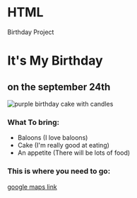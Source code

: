 # HTML
Birthday Project
<h1>It's My Birthday</h1>
<h2>on the september 24th</h2>

<img src="https://raw.githubusercontent.com/appbrewery/webdev/main/birthday-cake3.4.jpeg" 
 alt="purple birthday cake with candles" />

 <h3>What To bring:</h3>
 <ul>
    <li>Baloons (I love baloons)</li>
    <li>Cake (I'm really good at eating)</li>
    <li>An appetite (There will be lots of food)</li>
 </ul>

 <h3>This is where you need to go:</h3>
<a href="https://www.google.com/maps/@35.7040744,139.5577317,3a,75y,289.6h,87.01t,0.72r/data=!3m6!1e1!3m4!1sgT28ssf0BB2LxZ63JNcL1w!2e0!7i13312!8i6656">google maps link
</a>
